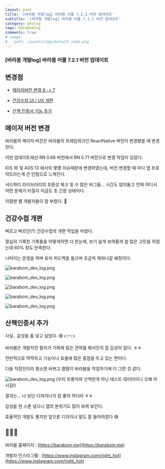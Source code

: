 ```yaml
---
layout: post
title: '[바라봄 개발log] 바라봄 어플 7.2.1 버전 업데이트'
subtitle: '[바라봄 개발log] 바라봄 어플 7.2.1 버전 업데이트'
category: devlog
tags: barabomlog
comments: true
# image: 
#   path: /assets/img/default_code.png
---
```


### [바라봄 개발log] 바라봄 어플 7.2.1 버전 업데이트


## 변경점

- [메이저버전 변경 6 -> 7](#메이저-버전-변경)

- [건강수첩 UI / UX 개편](#건강수첩-개편)

- [산책 인증서 기능 추가](#산책인증서-추가)



## 메이저 버전 변경

바라봄의 메이저 버전은 바라봄의 프레임워크인 ReactNative 버전이 변경됐을 때 변경한다.

이번 업데이트에선 RN 0.68 버전에서 RN 0.71 버전으로 변경 작업이 있었다.

IOS 16 및 AOS 13 에서의 몇몇 이슈때문에 변경하였는데, 버전 변경할 때 마다 앱 프로덕트라는게 큰 단점으로 느껴진다.

서드파티 라이브러리의 호환성 체크 및 수 많은 버그들... 시간도 많이들고 언제 어디서 어떤 문제가 터질지 지금도 초 긴장 상태이다.

이럴땐 웹 개발자들이 참 부럽다. 🤣



## 건강수첩 개편

벼르고 벼르던(?) 건강수첩의 개편 작업을 마쳤다.

열심히 기록한 기록들을 어떻게하면 더 한눈에, 보기 쉽게 보여줄까 참 많은 고민을 하였는데 60% 정도 만족한다.

나머지는 운영을 하며 유저 피드백을 들으며 조금씩 채워나갈 예정이다.

![barabom_dev_log.png](/assets/img/post/update_230303_01.png)

![barabom_dev_log.png](/assets/img/post/update_230303_02.png)

![barabom_dev_log.png](/assets/img/post/update_230303_03.png)

![barabom_dev_log.png](/assets/img/post/update_230303_04.png)

![barabom_dev_log.png](/assets/img/post/update_230303_05.png)



## 산책인증서 추가

사실.. 감성을 좀 넣고 싶었다. 😅 👉👈

바라봄은 개발자인 필자가 기획에 많은 관여를 해서인지 참 감성이 없다. ㅎㅎ

전반적으로 딱딱하고 기능이나 효율에 많은 중점을 두고 있는 편이다.

다들 직장인이라 평소엔 바쁘고 짬짬이 바라봄을 작업하기에 더 그런 것 같다.

![barabom_dev_log.png](/assets/img/post/update_230303_06.gif)
(우리 또롱이와 산책한게 아닌 테스트 데이터이니 오해 마시길!)

결과는... 나 보단 디자이너가 참 좋아 하더라 ㅎㅎ

감성을 한 스푼 넣으니 앱의 분위기도 많이 바껴 보인다.

효율적인 개발도 좋지만 앞으론 디자이너 말도 잘 들어야겠다 😅



## 👨‍💻🤝

바라봄 홈페이지 : [https://barabom.me](https://barabom.me)

개발자 인스타그램 : [https://www.instagram.com/right_hot](https://www.instagram.com/right_hot)